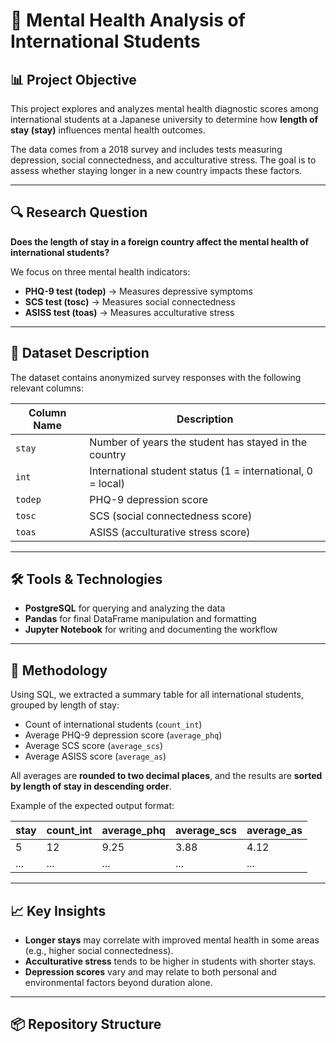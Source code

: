 # 🧠 Mental Health Analysis of International Students

## 📊 Project Objective

This project explores and analyzes mental health diagnostic scores among international students at a Japanese university to determine how **length of stay (stay)** influences mental health outcomes.

The data comes from a 2018 survey and includes tests measuring depression, social connectedness, and acculturative stress. The goal is to assess whether staying longer in a new country impacts these factors.

---

## 🔍 Research Question

**Does the length of stay in a foreign country affect the mental health of international students?**

We focus on three mental health indicators:
- **PHQ-9 test (todep)** → Measures depressive symptoms
- **SCS test (tosc)** → Measures social connectedness
- **ASISS test (toas)** → Measures acculturative stress

---

## 🧬 Dataset Description

The dataset contains anonymized survey responses with the following relevant columns:

| Column Name | Description |
|-------------|-------------|
| `stay`      | Number of years the student has stayed in the country |
| `int`       | International student status (1 = international, 0 = local) |
| `todep`     | PHQ-9 depression score |
| `tosc`      | SCS (social connectedness score) |
| `toas`      | ASISS (acculturative stress score) |

---

## 🛠️ Tools & Technologies

- **PostgreSQL** for querying and analyzing the data
- **Pandas** for final DataFrame manipulation and formatting
- **Jupyter Notebook** for writing and documenting the workflow

---

## 🧾 Methodology

Using SQL, we extracted a summary table for all international students, grouped by length of stay:

- Count of international students (`count_int`)
- Average PHQ-9 depression score (`average_phq`)
- Average SCS score (`average_scs`)
- Average ASISS score (`average_as`)

All averages are **rounded to two decimal places**, and the results are **sorted by length of stay in descending order**.

Example of the expected output format:

| stay | count_int | average_phq | average_scs | average_as |
|------|-----------|-------------|-------------|------------|
| 5    | 12        | 9.25        | 3.88        | 4.12       |
| ...  | ...       | ...         | ...         | ...        |

---

## 📈 Key Insights

- **Longer stays** may correlate with improved mental health in some areas (e.g., higher social connectedness).
- **Acculturative stress** tends to be higher in students with shorter stays.
- **Depression scores** vary and may relate to both personal and environmental factors beyond duration alone.

---

## 📦 Repository Structure

